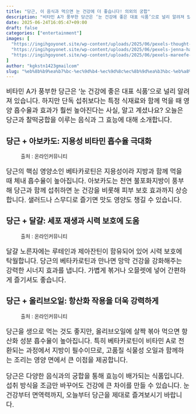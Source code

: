 ```yaml
---
title: "당근, 이 음식과 먹으면 눈 건강에 더 좋습니다! 의외의 궁합"
description: "비타민 A가 풍부한 당근은 ‘눈 건강에 좋은 대표 식품’으로 널리 알려져 있습니다. 하지만 단독 섭취보다는 특정 식재료와 함께 먹을 때 영양 흡수율과 효과가 훨씬 높아진다는 사실, 알고 계셨나요? 오늘은 당근과 찰떡궁합을 이루는 음식과 그 효능에 대해 소개합니다."
date: 2025-06-24T16:05:47+09:00
draft: false
categories: ["entertainment"]
images: [
  "https://ingihgoyonet.site/wp-content/uploads/2025/06/pexels-thought-catalog-317580-2228553-1024x767.jpg"
  "https://ingihgoyonet.site/wp-content/uploads/2025/06/pexels-jenna-hamra-248942-1305063-1024x683.jpg"
  "https://ingihgoyonet.site/wp-content/uploads/2025/06/pexels-mareefe-1022385-1024x683.jpg"
]
author: "kgkstn1423gmailcom"
slug: "%eb%8b%b9%ea%b7%bc-%ec%9d%b4-%ec%9d%8c%ec%8b%9d%ea%b3%bc-%eb%a8%b9%ec%9c%bc%eb%a9%b4-%eb%88%88-%ea%b1%b4%ea%b0%95%ec%97%90-%eb%8d%94-%ec%a2%8b%ec%8a%b5%eb%8b%88%eb%8b%a4-%ec%9d%98%ec%99%b8%ec%9d%98"
---
```


<p style="font-size:18px">비타민 A가 풍부한 당근은 ‘눈 건강에 좋은 대표 식품’으로 널리 알려져 있습니다. 하지만 단독 섭취보다는 특정 식재료와 함께 먹을 때 영양 흡수율과 효과가 훨씬 높아진다는 사실, 알고 계셨나요? 오늘은 당근과 찰떡궁합을 이루는 음식과 그 효능에 대해 소개합니다.</p> <h2 >당근 + 아보카도: 지용성 비타민 흡수율 극대화</h2> <figure ><img src="https://ingihgoyonet.site/wp-content/uploads/2025/06/pexels-thought-catalog-317580-2228553-1024x767.jpg" alt="" style="aspect-ratio:16/9;object-fit:cover"/><figcaption >출처 : 온라인커뮤니티</figcaption></figure> <p style="font-size:18px">당근의 핵심 영양소인 베타카로틴은 지용성이라 지방과 함께 먹을 때 체내 흡수율이 높아집니다. 아보카도는 천연 불포화지방이 풍부해 당근과 함께 섭취하면 눈 건강을 비롯해 피부 보호 효과까지 상승합니다. 샐러드나 스무디로 즐기면 맛도 영양도 챙길 수 있습니다.</p> <h2 >당근 + 달걀: 세포 재생과 시력 보호에 도움</h2> <figure ><img src="https://ingihgoyonet.site/wp-content/uploads/2025/06/pexels-jenna-hamra-248942-1305063-1024x683.jpg" alt="" style="aspect-ratio:16/9;object-fit:cover"/><figcaption >출처 : 온라인커뮤니티</figcaption></figure> <p style="font-size:18px">달걀 노른자에는 루테인과 제아잔틴이 함유되어 있어 시력 보호에 탁월합니다. 당근의 베타카로틴과 만나면 망막 건강을 강화해주는 강력한 시너지 효과를 냅니다. 가볍게 볶거나 오믈렛에 넣어 간편하게 즐기셔도 좋습니다.</p> <h2 >당근 + 올리브오일: 항산화 작용을 더욱 강력하게</h2> <figure ><img src="https://ingihgoyonet.site/wp-content/uploads/2025/06/pexels-mareefe-1022385-1024x683.jpg" alt="" style="aspect-ratio:16/9;object-fit:cover"/><figcaption >출처 : 온라인커뮤니티</figcaption></figure> <p style="font-size:18px">당근을 생으로 먹는 것도 좋지만, 올리브오일에 살짝 볶아 먹으면 항산화 성분 흡수율이 높아집니다. 특히 베타카로틴이 비타민 A로 전환되는 과정에서 지방이 필수이므로, 고품질 식물성 오일과 함께하는 조리는 영양 면에서 큰 이점을 제공합니다.</p> <p style="font-size:18px">당근은 다양한 음식과의 궁합을 통해 효능이 배가되는 식품입니다. 섭취 방식을 조금만 바꾸어도 건강에 큰 차이를 만들 수 있습니다. 눈 건강부터 면역력까지, 오늘부터 당근을 제대로 즐겨보시기 바랍니다.</p>